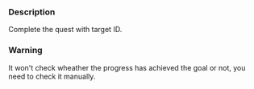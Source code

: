 ### Description 
Complete the quest with target ID.

### Warning
It won't check wheather the progress has achieved the goal or not, you need to check it manually.
